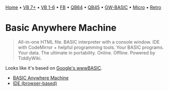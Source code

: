 [Home](https://gotbasic.com) • [VB 7+](vb.md) • [VB 1-6](vb6.md) • [FB](freebasic.md) • [QB64](qb64.md) • [QB45](qb.md) • [GW-BASIC](gw-basic.md) • [Micro](micro.md) • [Retro](retro.md)

# Basic Anywhere Machine

> All-in-one HTML file. BASIC interpreter with a console window.  IDE with CodeMirror + helpful programming tools.  Your BASIC programs.  Your data. The ultimate in portability. Online. Offline. Powered by TiddlyWiki.

Looks like it's based on [Google's wwwBASIC](wwwbasic.md).

- [BASIC Anywhere Machine](https://sites.google.com/view/basicanywheremachine)
- [IDE (browser-based)](https://basicanywheremachine.neocities.org/BAM_IDE.html)

